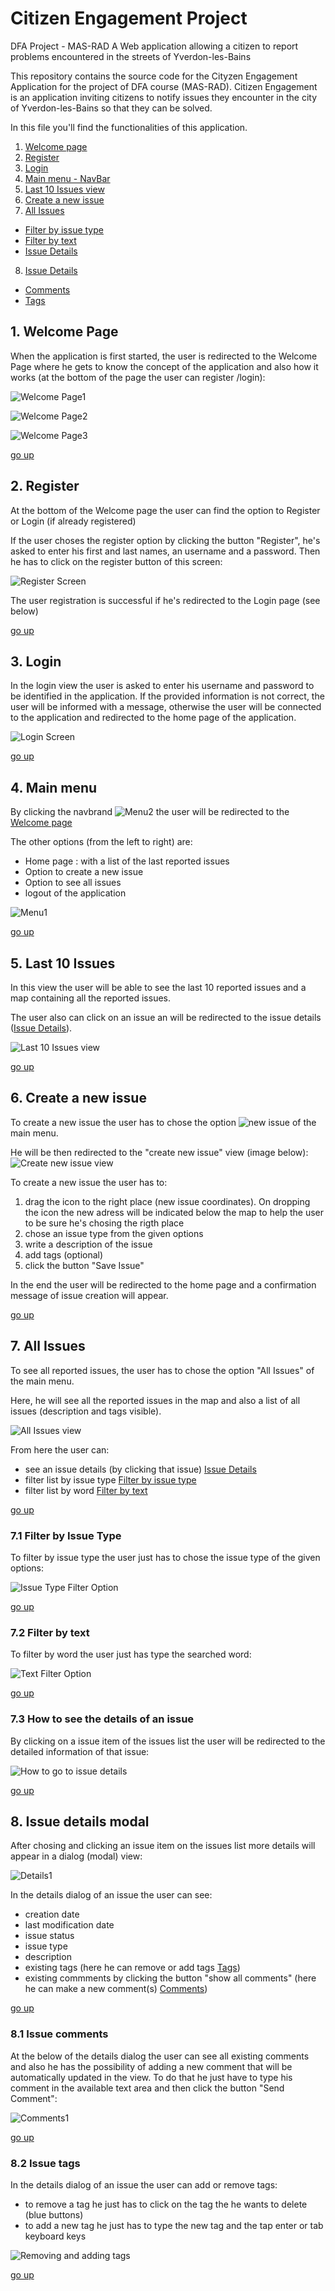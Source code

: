 # Citizen Engagement Project
DFA Project - MAS-RAD
A Web application allowing a citizen to report problems encountered in the streets of Yverdon-les-Bains

<a name="top"></a> 

This repository contains the source code for the Cityzen Engagement Application for the project of DFA course (MAS-RAD). 
Citizen Engagement is an application inviting citizens to notify issues they encounter in the city of Yverdon-les-Bains so that 
they can be solved.

In this file you'll find the functionalities of this application.

1. [Welcome page](#welcome)
2. [Register](#register)
3. [Login](#login)
4. [Main menu - NavBar](#main-menu)
5. [Last 10 Issues view](#lastIssues)
6. [Create a new issue](#newIssue)
7. [All Issues](#allIssues)
 * [Filter by issue type](#issueType)
 * [Filter by text](#text)
 * [Issue Details](#issueDet)
8. [Issue Details](#issueDetails)
 * [Comments](#comments)
 * [Tags](#tags)

<a name="welcome"></a>
## 1. Welcome Page

When the application is first started, the user is redirected to the Welcome Page where he gets to know the concept of the application and also how it works (at the bottom of the page the user can register /login):

![Welcome Page1](doc/screenshots/welcome1.png)

![Welcome Page2](doc/screenshots/welcome2.png)

![Welcome Page3](doc/screenshots/welcome3.png)

<a href="#top">go up</a>

<a name="register"></a>
## 2. Register

At the bottom of the Welcome page the user can find the option to Register or Login (if already registered)

If the user choses the register option by clicking the button "Register", he's asked to enter his first and last names, an username and a password. Then he has to click on the register button of this screen:

![Register Screen](doc/screenshots/register.png)

The user registration is successful if he's redirected to the Login page (see below)

<a href="#top">go up</a>

<a name="login"></a>
## 3. Login

In the login view the user is asked to enter his username and password to be identified in the application. 
If the provided information is not correct, the user will be informed with a message, otherwise the user will be connected to the application and redirected to the home page of the application.

![Login Screen](doc/screenshots/login.png)

<a href="#top">go up</a>

<a name="main-menu"></a>
## 4. Main menu

By clicking the navbrand ![Menu2](doc/screenshots/navbrand.png) the user will be redirected to the [Welcome page](#welcome)

The other options (from the left to right) are:

- Home page : with a list of the last reported issues
- Option to create a new issue
- Option to see all issues
- logout of the application

![Menu1](doc/screenshots/main-menu1.png)

<a href="#top">go up</a>

<a name="lastIssues"></a>
## 5. Last 10 Issues

In this view the user will be able to see the last 10 reported issues and a map containing all the reported issues.

The user also can click on an issue an will be redirected to the issue details ([Issue Details](#issueDetails)).

![Last 10 Issues view](doc/screenshots/Last10Issues.png)

<a href="#top">go up</a>

<a name="newIssue"></a>
## 6. Create a new issue

To create a new issue the user has to chose the option ![new issue](doc/screenshots/iconnewissue.png) of the main menu.

He will be then redirected to the "create new issue" view (image below):
![Create new issue view](doc/screenshots/newIssue.png)

To create a new issue the user has to:

1. drag the icon to the right place (new issue coordinates). On dropping the icon the new adress will be indicated below the map to help the user to be sure he's chosing the rigth place
3. chose an issue type from the given options
4. write a description of the issue
5. add tags (optional)
6. click the button "Save Issue"

In the end the user will be redirected to the home page and a confirmation message of issue creation will appear.

<a href="#top">go up</a>

<a name="allIssues"></a>
## 7. All Issues

To see all reported issues, the user has to chose the option "All Issues" of the main menu.

Here, he will see all the reported issues in the map and also a list of all issues (description and tags visible).

![All Issues view](doc/screenshots/AllIssues.png)

From here the user can:

- see an issue details (by clicking that issue) [Issue Details](#issueDet)
- filter list by issue type [Filter by issue type](#issueType)
- filter list by word [Filter by text](#text)

<a href="#top">go up</a>

<a name="issueType"></a>
### 7.1 Filter by Issue Type

To filter by issue type the user just has to chose the issue type of the given options:

![Issue Type Filter Option](doc/screenshots/filterIssueType.png)

<a href="#top">go up</a>

<a name="text"></a>
### 7.2 Filter by text

To filter by word the user just has type the searched word:

![Text Filter Option](doc/screenshots/FilterText.png)

<a href="#top">go up</a>

<a name="issueDet"></a>
### 7.3 How to see the details of an issue

By clicking on a issue item of the issues list the user will be redirected to the detailed information of that issue:

![How to go to issue details](doc/screenshots/chosedetails.png)

<a href="#top">go up</a>

<a name="issueDetails"></a>
## 8. Issue details modal

After chosing and clicking an issue item on the issues list more details will appear in a dialog (modal) view:

![Details1](doc/screenshots/details1.png)

In the details dialog of an issue the user can see:

- creation date
- last modification date
- issue status
- issue type
- description
- existing tags (here he can remove or add tags [Tags](#tags))
- existing commments by clicking the button "show all comments" (here he can make a new comment(s) [Comments](#comments))

<a href="#top">go up</a>

<a name="comments"></a>
### 8.1 Issue comments

At the below of the details dialog the user can see all existing comments and also he has the possibility of adding a new comment that will be automatically updated in the view.
To do that he just have to type his comment in the available text area and then click the button "Send Comment":

![Comments1](doc/screenshots/comments1.png)

<a href="#top">go up</a>

<a name="tags"></a>
### 8.2 Issue tags

In the details dialog of an issue the user can add or remove tags:

- to remove a tag he just has to click on the tag the he wants to delete (blue buttons)
- to add a new tag he just has to type the new tag and the tap enter or tab keyboard keys

![Removing and adding tags](doc/screenshots/tags.png)

<a href="#top">go up</a>


